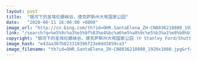 ```yaml
---
layout: post
title:  "银河下的圣埃伦娜峡谷，德克萨斯州大弯国家公园"
date:   "2020-06-11 16:00:00 +0800"
image_url: "http://cn.bing.com/th?id=OHR.SantaElena_ZH-CN8036210800_1920x1080.jpg&rf=LaDigue_1920x1080.jpg&pid=hp"
link: "/search?q=%e5%9c%a3%e5%9f%83%e4%bc%a6%e5%a8%9c%e5%b3%a1%e8%b0%b7&form=hpcapt&mkt=zh-cn"
copyright: "银河下的圣埃伦娜峡谷，德克萨斯州大弯国家公园 (© Stanley Ford/Shutterstock)"
image_hash: "e43aa307b823310396f23e0dd3859ca3"
image_filename: "th?id=OHR.SantaElena_ZH-CN8036210800_1920x1080.jpg&rf=LaDigue_1920x1080.jpg&pid=hp"
---
```

